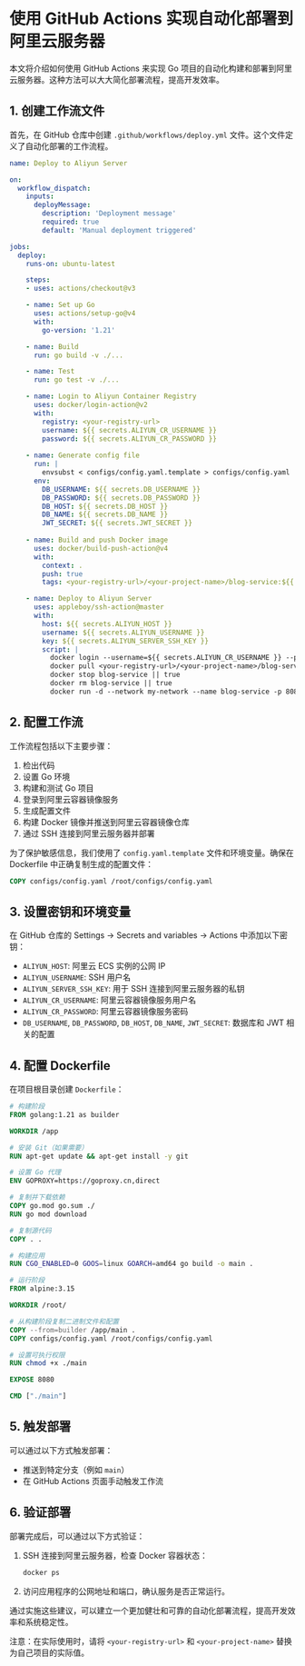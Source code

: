 # 使用 GitHub Actions 实现自动化部署到阿里云服务器

本文将介绍如何使用 GitHub Actions 来实现 Go 项目的自动化构建和部署到阿里云服务器。这种方法可以大大简化部署流程，提高开发效率。

## 1. 创建工作流文件

首先，在 GitHub 仓库中创建 `.github/workflows/deploy.yml` 文件。这个文件定义了自动化部署的工作流程。

```yaml
name: Deploy to Aliyun Server

on:
  workflow_dispatch:
    inputs:
      deployMessage:
        description: 'Deployment message'
        required: true
        default: 'Manual deployment triggered'

jobs:
  deploy:
    runs-on: ubuntu-latest

    steps:
    - uses: actions/checkout@v3

    - name: Set up Go
      uses: actions/setup-go@v4
      with:
        go-version: '1.21'

    - name: Build
      run: go build -v ./...

    - name: Test
      run: go test -v ./...

    - name: Login to Aliyun Container Registry
      uses: docker/login-action@v2
      with:
        registry: <your-registry-url>
        username: ${{ secrets.ALIYUN_CR_USERNAME }}
        password: ${{ secrets.ALIYUN_CR_PASSWORD }}
    
    - name: Generate config file
      run: |
        envsubst < configs/config.yaml.template > configs/config.yaml
      env:
        DB_USERNAME: ${{ secrets.DB_USERNAME }}
        DB_PASSWORD: ${{ secrets.DB_PASSWORD }}
        DB_HOST: ${{ secrets.DB_HOST }}
        DB_NAME: ${{ secrets.DB_NAME }}
        JWT_SECRET: ${{ secrets.JWT_SECRET }}
    
    - name: Build and push Docker image
      uses: docker/build-push-action@v4
      with:
        context: .
        push: true
        tags: <your-registry-url>/<your-project-name>/blog-service:${{ github.sha }},<your-registry-url>/<your-project-name>/blog-service:latest

    - name: Deploy to Aliyun Server
      uses: appleboy/ssh-action@master
      with:
        host: ${{ secrets.ALIYUN_HOST }}
        username: ${{ secrets.ALIYUN_USERNAME }}
        key: ${{ secrets.ALIYUN_SERVER_SSH_KEY }}
        script: |
          docker login --username=${{ secrets.ALIYUN_CR_USERNAME }} --password=${{ secrets.ALIYUN_CR_PASSWORD }} <your-registry-url>
          docker pull <your-registry-url>/<your-project-name>/blog-service:latest
          docker stop blog-service || true
          docker rm blog-service || true
          docker run -d --network my-network --name blog-service -p 8080:8080 --restart always <your-registry-url>/<your-project-name>/blog-service:latest
```

## 2. 配置工作流

工作流程包括以下主要步骤：

1. 检出代码
2. 设置 Go 环境
3. 构建和测试 Go 项目
4. 登录到阿里云容器镜像服务
5. 生成配置文件
6. 构建 Docker 镜像并推送到阿里云容器镜像仓库
7. 通过 SSH 连接到阿里云服务器并部署

为了保护敏感信息，我们使用了 `config.yaml.template` 文件和环境变量。确保在 Dockerfile 中正确复制生成的配置文件：

```dockerfile
COPY configs/config.yaml /root/configs/config.yaml
```

## 3. 设置密钥和环境变量

在 GitHub 仓库的 Settings -> Secrets and variables -> Actions 中添加以下密钥：

- `ALIYUN_HOST`: 阿里云 ECS 实例的公网 IP
- `ALIYUN_USERNAME`: SSH 用户名
- `ALIYUN_SERVER_SSH_KEY`: 用于 SSH 连接到阿里云服务器的私钥
- `ALIYUN_CR_USERNAME`: 阿里云容器镜像服务用户名
- `ALIYUN_CR_PASSWORD`: 阿里云容器镜像服务密码
- `DB_USERNAME`, `DB_PASSWORD`, `DB_HOST`, `DB_NAME`, `JWT_SECRET`: 数据库和 JWT 相关的配置

## 4. 配置 Dockerfile

在项目根目录创建 `Dockerfile`：

```dockerfile
# 构建阶段
FROM golang:1.21 as builder

WORKDIR /app

# 安装 Git（如果需要）
RUN apt-get update && apt-get install -y git

# 设置 Go 代理
ENV GOPROXY=https://goproxy.cn,direct

# 复制并下载依赖
COPY go.mod go.sum ./
RUN go mod download

# 复制源代码
COPY . .

# 构建应用
RUN CGO_ENABLED=0 GOOS=linux GOARCH=amd64 go build -o main .

# 运行阶段
FROM alpine:3.15

WORKDIR /root/

# 从构建阶段复制二进制文件和配置
COPY --from=builder /app/main .
COPY configs/config.yaml /root/configs/config.yaml

# 设置可执行权限
RUN chmod +x ./main

EXPOSE 8080

CMD ["./main"]
```

## 5. 触发部署

可以通过以下方式触发部署：

- 推送到特定分支（例如 `main`）
- 在 GitHub Actions 页面手动触发工作流

## 6. 验证部署

部署完成后，可以通过以下方式验证：

1. SSH 连接到阿里云服务器，检查 Docker 容器状态：

   ```bash
   docker ps
   ```

2. 访问应用程序的公网地址和端口，确认服务是否正常运行。


通过实施这些建议，可以建立一个更加健壮和可靠的自动化部署流程，提高开发效率和系统稳定性。

注意：在实际使用时，请将 `<your-registry-url>` 和 `<your-project-name>` 替换为自己项目的实际值。